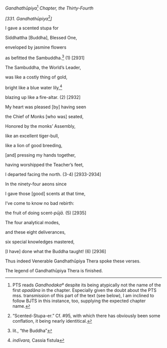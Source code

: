 *Gandhathūpiya*[^1] *Chapter, the Thirty-Fourth*

*\[331. Gandhathūpiya*[^2]*\]*

I gave a scented stupa for

Siddhattha \[Buddha\], Blessed One,

enveloped by jasmine flowers

as befitted the Sambuddha.[^3] (1) \[2931\]

The Sambuddha, the World’s Leader,

was like a costly thing of gold,

bright like a blue water lily,[^4]

blazing up like a fire-altar. (2) \[2932\]

My heart was pleased \[by\] having seen

the Chief of Monks \[who was\] seated,

Honored by the monks’ Assembly,

like an excellent tiger-bull,

like a lion of good breeding,

\[and\] pressing my hands together,

having worshipped the Teacher’s feet,

I departed facing the north. (3-4) \[2933-2934\]

In the ninety-four aeons since

I gave those \[good\] scents at that time,

I’ve come to know no bad rebirth:

the fruit of doing scent-*pūjā.* (5) \[2935\]

The four analytical modes,

and these eight deliverances,

six special knowledges mastered,

\[I have\] done what the Buddha taught! (6) \[2936\]

Thus indeed Venerable Gandhathūpiya Thera spoke these verses.

The legend of Gandhathūpiya Thera is finished.

[^1]: PTS reads *Gandhodakaº* despite its being atypically not the name
    of the first *apadāna* in the chapter. Especially given the doubt
    about the PTS mss. transmission of this part of the text (see
    below), I am inclined to follow BJTS in this instance, too,
    supplying the expected chapter name.

[^2]: “Scented-Stupa-er.” Cf. \#95, with which there has obviously been
    some conflation, it being nearly identitical.

[^3]: lit., “the Buddha”

[^4]: *indīvara,* Cassia fistula
